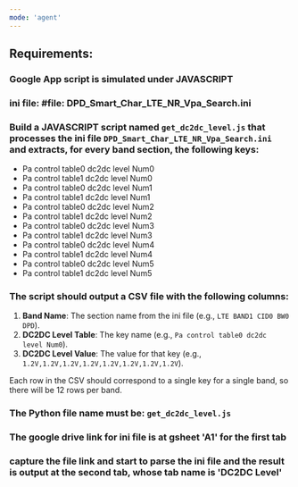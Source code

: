 ```yaml
---
mode: 'agent'
---
```

## Requirements:

### Google App script is simulated under JAVASCRIPT

### ini file: #file: DPD_Smart_Char_LTE_NR_Vpa_Search.ini


### Build a JAVASCRIPT script named `get_dc2dc_level.js` that processes the ini file `DPD_Smart_Char_LTE_NR_Vpa_Search.ini` and extracts, for every band section, the following keys:
- Pa control table0 dc2dc level Num0
- Pa control table1 dc2dc level Num0
- Pa control table0 dc2dc level Num1
- Pa control table1 dc2dc level Num1
- Pa control table0 dc2dc level Num2
- Pa control table1 dc2dc level Num2
- Pa control table0 dc2dc level Num3
- Pa control table1 dc2dc level Num3
- Pa control table0 dc2dc level Num4
- Pa control table1 dc2dc level Num4
- Pa control table0 dc2dc level Num5
- Pa control table1 dc2dc level Num5

### The script should output a CSV file with the following columns:
1. **Band Name**: The section name from the ini file (e.g., `LTE BAND1 CID0 BW0 DPD`).
2. **DC2DC Level Table**: The key name (e.g., `Pa control table0 dc2dc level Num0`).
3. **DC2DC Level Value**: The value for that key (e.g., `1.2V,1.2V,1.2V,1.2V,1.2V,1.2V,1.2V,1.2V`).

Each row in the CSV should correspond to a single key for a single band, so there will be 12 rows per band.

### The Python file name must be: `get_dc2dc_level.js`
### The google drive link for ini file is at gsheet 'A1' for the first tab
### capture the file link and start to parse the ini file and the result is output at the second tab, whose tab name is 'DC2DC Level'